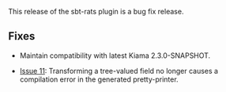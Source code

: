 This release of the sbt-rats plugin is a bug fix release.

## Fixes

* Maintain compatibility with latest Kiama 2.3.0-SNAPSHOT.

* [Issue 11](https://bitbucket.org/inkytonik/sbt-rats/issues/11): Transforming a tree-valued field no longer causes a compilation error in the generated pretty-printer.
